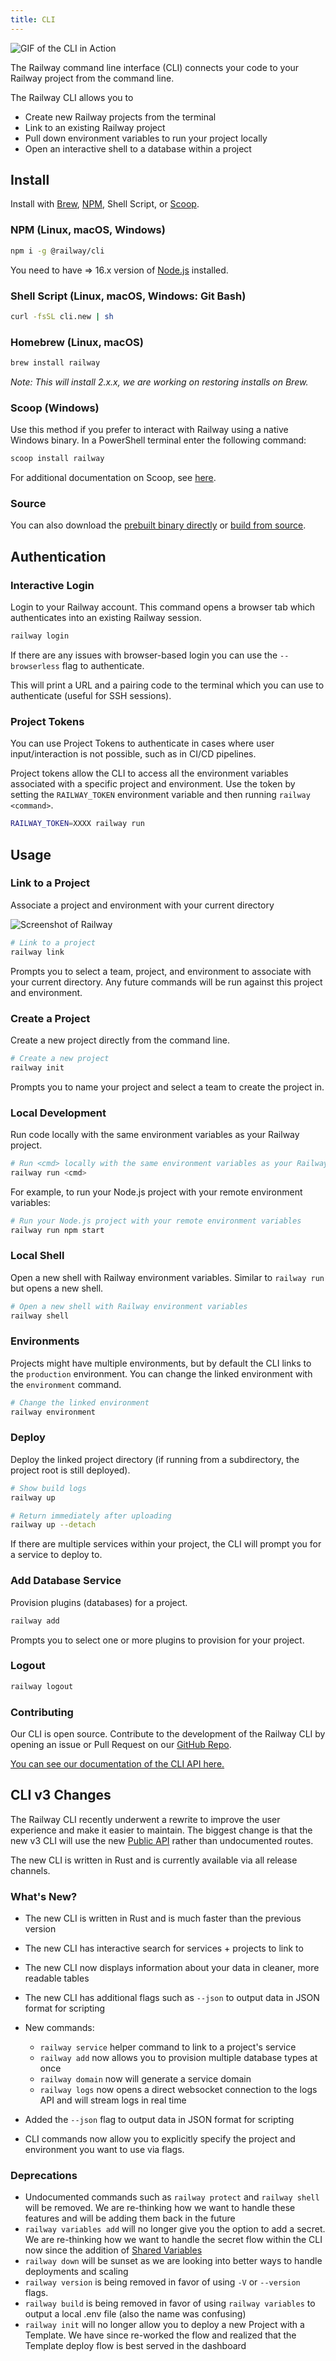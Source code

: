 ```yaml
---
title: CLI
---
```


<Image src="https://res.cloudinary.com/railway/image/upload/v1645060494/docs/CLIexample_fiflvb.gif"
alt="GIF of the CLI in Action"
layout="intrinsic"
width={800} height={468} quality={100} />

The Railway command line interface (CLI) connects your code to your Railway project from the command line.

The Railway CLI allows you to

- Create new Railway projects from the terminal
- Link to an existing Railway project
- Pull down environment variables to run your project locally
- Open an interactive shell to a database within a project

## Install

Install with [Brew](https://brew.sh), [NPM](https://www.npmjs.com/package/@railway/cli), Shell Script, or [Scoop](https://scoop.sh).

### NPM (Linux, macOS, Windows)

```bash
npm i -g @railway/cli
```

You need to have => 16.x version of [Node.js](https://nodejs.org/en/) installed.

### Shell Script (Linux, macOS, Windows: Git Bash)

```bash
curl -fsSL cli.new | sh
```

### Homebrew (Linux, macOS)

```bash
brew install railway
```
*Note: This will install 2.x.x, we are working on restoring installs on Brew.*

### Scoop (Windows)

Use this method if you prefer to interact with Railway using a native Windows binary. In a PowerShell terminal enter the following command:

```ps1
scoop install railway
```

For additional documentation on Scoop, see [here](https://scoop.sh/).

### Source

You can also download the [prebuilt binary directly](https://github.com/railwayapp/cli/releases/latest) or [build from source](https://github.com/railwayapp/cli#from-source).

## Authentication

### Interactive Login

Login to your Railway account. This command opens a browser tab which authenticates into an existing Railway session.

```bash
railway login
```

If there are any issues with browser-based login you can use the `--browserless` flag to authenticate.

This will print a URL and a pairing code to the terminal which you can use to authenticate (useful for SSH sessions).


### Project Tokens

You can use Project Tokens to authenticate in cases where user input/interaction is not possible, such as in CI/CD pipelines.

Project tokens allow the CLI to access all the environment variables associated
with a specific project and environment. Use the token by setting the
`RAILWAY_TOKEN` environment variable and then running `railway <command>`.

```bash
RAILWAY_TOKEN=XXXX railway run
```
## Usage

### Link to a Project

Associate a project and environment with your current directory

<Image src="https://res.cloudinary.com/railway/image/upload/v1631917786/docs/railway-link_juslvt.png"
alt="Screenshot of Railway"
layout="intrinsic"
width={389} height={116} quality={80} />

```bash
# Link to a project
railway link
```
Prompts you to select a team, project, and environment to associate with your current directory. Any future commands will be run against this project and environment.


### Create a Project

Create a new project directly from the command line.

```bash
# Create a new project
railway init
```
Prompts you to name your project and select a team to create the project in.


### Local Development

Run code locally with the same environment variables as your Railway project.

```bash
# Run <cmd> locally with the same environment variables as your Railway project
railway run <cmd>
```

For example, to run your Node.js project with your remote environment variables:

```bash
# Run your Node.js project with your remote environment variables
railway run npm start
```

### Local Shell

Open a new shell with Railway environment variables. Similar to `railway run` but opens a new shell.

```bash
# Open a new shell with Railway environment variables
railway shell
```

### Environments

Projects might have multiple environments, but by default the CLI links to the `production` environment. You can change the linked environment with the `environment` command.

```bash
# Change the linked environment
railway environment
```

### Deploy

Deploy the linked project directory (if running from a subdirectory, the project root is still deployed).

```bash
# Show build logs
railway up

# Return immediately after uploading
railway up --detach
```

If there are multiple services within your project, the CLI will prompt you for a service to deploy to.

### Add Database Service

Provision plugins (databases) for a project.

```bash
railway add
```
Prompts you to select one or more plugins to provision for your project.

### Logout

```bash
railway logout
```

### Contributing

Our CLI is open source. Contribute to the development of the Railway CLI by opening an issue or Pull Request on our [GitHub Repo](https://github.com/railwayapp/cli).

[You can see our documentation of the CLI API here.](/reference/cli-api)

## CLI v3 Changes

The Railway CLI recently underwent a rewrite to improve the user experience and make it easier to maintain. The biggest change is that the new v3 CLI will use the new [Public API](/reference/public-api/) rather than undocumented routes.

The new CLI is written in Rust and is currently available via all release channels.

### What's New?

- The new CLI is written in Rust and is much faster than the previous version
- The new CLI has interactive search for services + projects to link to
- The new CLI now displays information about your data in cleaner, more readable tables
- The new CLI has additional flags such as `--json` to output data in JSON format for scripting
- New commands:

  - `railway service` helper command to link to a project's service
  - `railway add` now allows you to provision multiple database types at once
  - `railway domain` now will generate a service domain
  - `railway logs` now opens a direct websocket connection to the logs API and will stream logs in real time

- Added the `--json` flag to output data in JSON format for scripting
- CLI commands now allow you to explicitly specify the project and environment you want to use via flags.

### Deprecations

- Undocumented commands such as `railway protect` and `railway shell` will be removed. We are re-thinking how we want to handle these features and will be adding them back in the future
- `railway variables add` will no longer give you the option to add a secret. We are re-thinking how we want to handle the secret flow within the CLI now since the addition of [Shared Variables](/develop/variables#shared-variables)
- `railway down` will be sunset as we are looking into better ways to handle deployments and scaling
- `railway version` is being removed in favor of using `-V` or `--version` flags.
- `railway build` is being removed in favor of using `railway variables` to output a local .env file (also the name was confusing)
- `railway init` will no longer allow you to deploy a new Project with a Template. We have since re-worked the flow and realized that the Template deploy flow is best served in the dashboard
